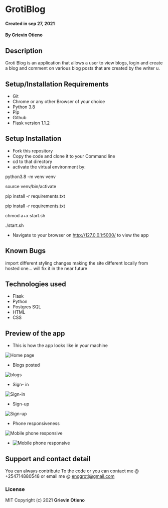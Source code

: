 # GrotiBlog
#### Created in sep 27, 2021
#### By **Grievin Otieno**
## Description
Groti Blog is an application that allows a user to view blogs, login and create a blog and comment on various blog posts that are created by the writer u.

## Setup/Installation Requirements
* Git
* Chrome or any other Browser of your choice
* Python 3.8
* Pip
* Github
* Flask version 1.1.2

## Setup Installation
* Fork this repository
* Copy the code and clone it to your Command line
* cd to that directory
* activate the virtual environment by:

python3.8 -m venv venv

source venv/bin/activate

pip install -r requirements.txt

pip install -r requirements.txt

chmod a+x start.sh 

./start.sh

* Navigate to your browser on http://127.0.0.1:5000/ to view the app

## Known Bugs
import different styling changes making the site different locally from hosted one... will fix it in the near future
## Technologies used
* Flask
* Python
* Postgres SQL
* HTML
* CSS

## Preview of the app
* This is how the app looks like in your machine
<img src="app/static/photos/screen1.png" alt="Home page">

* Blogs posted
<img src="app/static/photos/blogs.png" alt="blogs">

* Sign- in
<img src="app/static/photos/signin.png" alt="Sign-in">

* Sign-up
<img src="app/static/photos/signup.png" alt="Sign-up">

* Phone responsiveness
<img src="app/static/photos/phone.png" alt="Mobile phone responsive">

* <img src="app/static/photos/phon2.png" alt="Mobile phone responsive">


## Support and contact detail
You can always contribute  To the code or you can contact me @ +254714880548 or email me @ enogroti@gmail.com
### License
MIT
Copyright (c) 2021 **Grievin Otieno**
